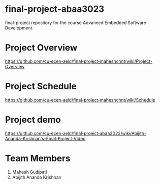 # final-project-abaa3023
final-project repository for the course Advanced Embedded Software Development. 

# Project Overview

https://github.com/cu-ecen-aeld/final-project-maheshchnt/wiki/Project-Overview

# Project Schedule

https://github.com/cu-ecen-aeld/final-project-maheshchnt/wiki/Schedule

# Project demo

https://github.com/cu-ecen-aeld/final-project-abaa3023/wiki/Abijith-Ananda-Krishnan's-Final-Project-Video

# Team Members
1. Mahesh Gudipati
2. Abijith Ananda Krishnan 
